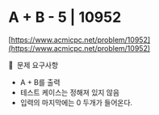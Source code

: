 # A + B - 5 | 10952

[https://www.acmicpc.net/problem/10952](https://www.acmicpc.net/problem/10952)

🙏  문제 요구사항

- A + B를 출력
- 테스트 케이스는 정해져 있지 않음
- 입력의 마지막에는 0 두개가 들어온다.